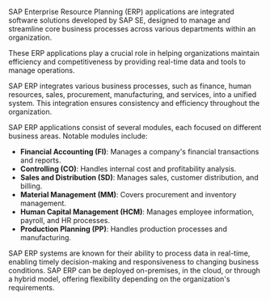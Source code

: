 SAP Enterprise Resource Planning (ERP) applications are integrated software solutions developed by SAP SE, designed to manage and streamline core business processes across various departments within an organization.

These ERP applications play a crucial role in helping organizations maintain efficiency and competitiveness by providing real-time data and tools to manage operations.

SAP ERP integrates various business processes, such as finance, human resources, sales, procurement, manufacturing, and services, into a unified system. This integration ensures consistency and efficiency throughout the organization.

SAP ERP applications consist of several modules, each focused on different business areas. Notable modules include:

- **Financial Accounting (FI)**: Manages a company's financial transactions and reports.
- **Controlling (CO)**: Handles internal cost and profitability analysis.
- **Sales and Distribution (SD)**: Manages sales, customer distribution, and billing.
- **Material Management (MM)**: Covers procurement and inventory management.
- **Human Capital Management (HCM)**: Manages employee information, payroll, and HR processes.
- **Production Planning (PP)**: Handles production processes and manufacturing.

SAP ERP systems are known for their ability to process data in real-time, enabling timely decision-making and responsiveness to changing business conditions. SAP ERP can be deployed on-premises, in the cloud, or through a hybrid model, offering flexibility depending on the organization's requirements.
